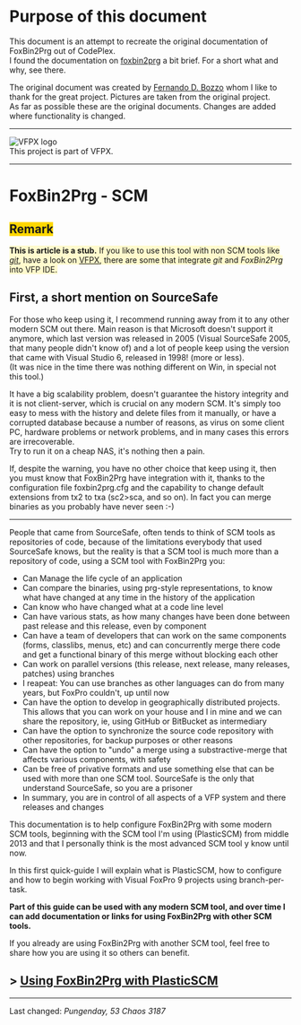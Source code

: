 # Purpose of this document
This document is an attempt to recreate the original documentation of FoxBin2Prg out of CodePlex.  
I found the documentation on [foxbin2prg](https://github.com/fdbozzo/foxbin2prg/blob/master/README.md) a bit brief. For a short what and why, see there.

The original document was created by [Fernando D. Bozzo](https://github.com/fdbozzo) whom I like to thank for the great project. Pictures are taken from the original project.  
As far as possible these are the original documents. Changes are added where functionality is changed.

----
![VFPX logo](https://vfpx.github.io/images/vfpxbanner_small.gif)   
This project is part of VFPX. 

----
# FoxBin2Prg - SCM
## <span style="background-color: gold;">Remark</span>
<span style="background-color: lemonchiffon;">**This is article is a stub.** If you like to use this tool with non SCM tools like [_git_](git-scm.com/),
have a look on [VFPX](https://vfpx.github.io/projects/), there are some that integrate _git_ and _FoxBin2Prg_ into VFP IDE.</span>

## First, a short mention on SourceSafe

For those who keep using it, I recommend running away from it to any other modern SCM out there.
Main reason is that Microsoft doesn't support it anymore,
which last version was released in 2005 (Visual SourceSafe 2005, that many people didn't know of) and a lot of people keep using the version that came with Visual Studio 6, released in 1998! (more or less).   
(It was nice in the time there was nothing different on Win, in special not this tool.)

It have a big scalability problem, doesn't guarantee the history integrity and it is not client-server,
which is crucial on any modern SCM.
It's simply too easy to mess with the history and delete files from it manually,
or have a corrupted database because a number of reasons, as virus on some client PC,
hardware problems or network problems, and in many cases this errors are irrecoverable.   
Try to run it on a cheap NAS, it's nothing then a pain.

If, despite the warning, you have no other choice that keep using it,
then you must know that FoxBin2Prg have integration with it,
thanks to the configuration file foxbin2prg.cfg and the capability to change default extensions from tx2 to txa (sc2>sca, and so on).
In fact you can merge binaries as you probably have never seen :-)

----

People that came from SourceSafe, often tends to think of SCM tools as repositories of code,
because of the limitations everybody that used SourceSafe knows,
but the reality is that a SCM tool is much more than a repository of code,
using a SCM tool with FoxBin2Prg you:

* Can Manage the life cycle of an application
* Can compare the binaries, using prg-style representations, to know what have changed at any time in the history of the application
* Can know who have changed what at a code line level
* Can have various stats, as how many changes have been done between past release and this release, even by component
* Can have a team of developers that can work on the same components (forms, classlibs, menus, etc) and can concurrently merge there code and get a functional binary of this merge without blocking each other
* Can work on parallel versions (this release, next release, many releases, patches) using branches
* I reapeat: You can use branches as other languages can do from many years, but FoxPro couldn't, up until now
* Can have the option to develop in geographically distributed projects. This allows that you can work on your house and I in mine and we can share the repository, ie, using GitHub or BitBucket as intermediary
* Can have the option to synchronize the source code repository with other repositories, for backup purposes or other reasons
* Can have the option to "undo" a merge using a substractive-merge that affects various components, with safety
* Can be free of privative formats and use something else that can be used with more than one SCM tool. SourceSafe is the only that understand SourceSafe, so you are a prisoner
* In summary, you are in control of all aspects of a VFP system and there releases and changes

This documentation is to help configure FoxBin2Prg with some modern SCM tools,
beginning with the SCM tool I'm using (PlasticSCM) from middle 2013
and that I personally think is the most advanced SCM tool y know until now.

In this first quick-guide I will explain what is PlasticSCM,
how to configure and how to begin working with Visual FoxPro 9 projects using branch-per-task.

**Part of this guide can be used with any modern SCM tool, and over time I can add documentation or links for using FoxBin2Prg with other SCM tools.**

If you already are using FoxBin2Prg with another SCM tool,
feel free to share how you are using it so others can benefit.


## > [Using FoxBin2Prg with PlasticSCM](Using-FoxBin2Prg-with-PlasticSCM)


----
Last changed: _Pungenday, 53 Chaos 3187_
